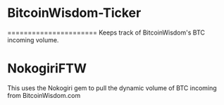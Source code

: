 # BitcoinWisdom-Ticker
======================
Keeps track of BitcoinWisdom's BTC incoming volume. 

NokogiriFTW
===========
This uses the Nokogiri gem to pull the dynamic volume of BTC incoming from BitcoinWisdom.com
